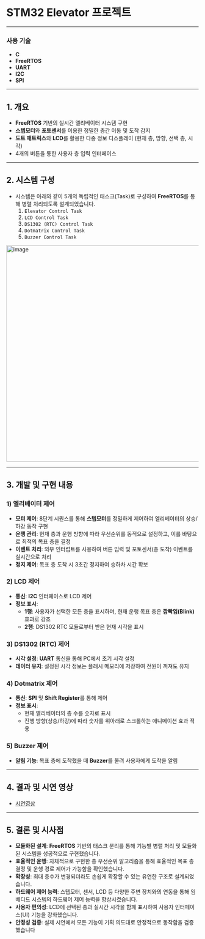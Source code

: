 # STM32 Elevator 프로젝트

---

### 사용 기술
- **C**
- **FreeRTOS**
- **UART**
- **I2C**
- **SPI**

---

## 1. 개요
- **FreeRTOS** 기반의 실시간 엘리베이터 시스템 구현
- **스텝모터**와 **포토센서**를 이용한 정밀한 층간 이동 및 도착 감지
- **도트 매트릭스**와 **LCD**를 활용한 다중 정보 디스플레이 (현재 층, 방향, 선택 층, 시각)
- 4개의 버튼을 통한 사용자 층 입력 인터페이스

---

## 2. 시스템 구성
- 시스템은 아래와 같이 5개의 독립적인 태스크(Task)로 구성하여 **FreeRTOS**를 통해 병렬 처리되도록 설계되었습니다.
    1.  `Elevator Control Task`
    2.  `LCD Control Task`
    3.  `DS1302 (RTC) Control Task`
    4.  `Dotmatrix Control Task`
    5.  `Buzzer Control Task`
<img width="1558" height="566" alt="image" src="https://github.com/user-attachments/assets/07a3ddfd-aab6-4b9f-a90e-edcbb449adc9" />

---

## 3. 개발 및 구현 내용

### 1) 엘리베이터 제어
- **모터 제어**: 8단계 시퀀스를 통해 **스텝모터**를 정밀하게 제어하여 엘리베이터의 상승/하강 동작 구현
- **운행 관리**: 현재 층과 운행 방향에 따라 우선순위를 동적으로 설정하고, 이를 바탕으로 최적의 목표 층을 결정
- **이벤트 처리**: 외부 인터럽트를 사용하여 버튼 입력 및 포토센서(층 도착) 이벤트를 실시간으로 처리
- **정지 제어**: 목표 층 도착 시 3초간 정지하여 승하차 시간 확보

### 2) LCD 제어
- **통신**: **I2C** 인터페이스로 LCD 제어
- **정보 표시**:
    - **1행**: 사용자가 선택한 모든 층을 표시하며, 현재 운행 목표 층은 **깜빡임(Blink)** 효과로 강조
    - **2행**: DS1302 RTC 모듈로부터 받은 현재 시각을 표시

### 3) DS1302 (RTC) 제어
- **시각 설정**: **UART** 통신을 통해 PC에서 초기 시각 설정
- **데이터 유지**: 설정된 시각 정보는 플래시 메모리에 저장하여 전원이 꺼져도 유지

### 4) Dotmatrix 제어
- **통신**: **SPI** 및 **Shift Register**를 통해 제어
- **정보 표시**:
    - 현재 엘리베이터의 층 수를 숫자로 표시
    - 진행 방향(상승/하강)에 따라 숫자를 위아래로 스크롤하는 애니메이션 효과 적용

### 5) Buzzer 제어
- **알림 기능**: 목표 층에 도착했을 때 **Buzzer**를 울려 사용자에게 도착을 알림

---

## 4. 결과 및 시연 영상
- [시연영상](https://www.youtube.com/watch?v=tQvCsBOAzPM)

---

## 5. 결론 및 시사점
- **모듈화된 설계**: **FreeRTOS** 기반의 태스크 분리를 통해 기능별 병렬 처리 및 모듈화된 시스템을 성공적으로 구현했습니다.
- **효율적인 운행**: 자체적으로 구현한 층 우선순위 알고리즘을 통해 효율적인 목표 층 결정 및 운행 경로 제어가 가능함을 확인했습니다.
- **확장성**: 최대 층수가 변경되더라도 손쉽게 확장할 수 있는 유연한 구조로 설계되었습니다.
- **하드웨어 제어 능력**: 스텝모터, 센서, LCD 등 다양한 주변 장치와의 연동을 통해 임베디드 시스템의 하드웨어 제어 능력을 향상시켰습니다.
- **사용자 편의성**: LCD에 선택된 층과 실시간 시각을 함께 표시하여 사용자 인터페이스(UI) 기능을 강화했습니다.
- **안정성 검증**: 실제 시연에서 모든 기능이 기획 의도대로 안정적으로 동작함을 검증했습니다
